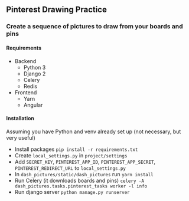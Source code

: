 ## Pinterest Drawing Practice

### Create a sequence of pictures to draw from your boards and pins


#### Requirements

* Backend
    * Python 3
    * Django 2
    * Celery
    * Redis
* Frontend
    * Yarn
    * Angular


#### Installation
Assuming you have Python and venv already set up (not necessary, but very useful)

* Install packages `pip install -r requirements.txt`
* Create `local_settings.py` in `project/settings`
* Add `SECRET_KEY`, `PINTEREST_APP_ID`, `PINTEREST_APP_SECRET`, `PINTEREST_REDIRECT_URL` to `local_settings.py`
* In `dash_pictures/static/dash_pictures` run `yarn install`
* Run Celery (it downloads boards and pins) `celery -A dash_pictures.tasks.pinterest_tasks worker -l info`
* Run django server `python manage.py runserver`
